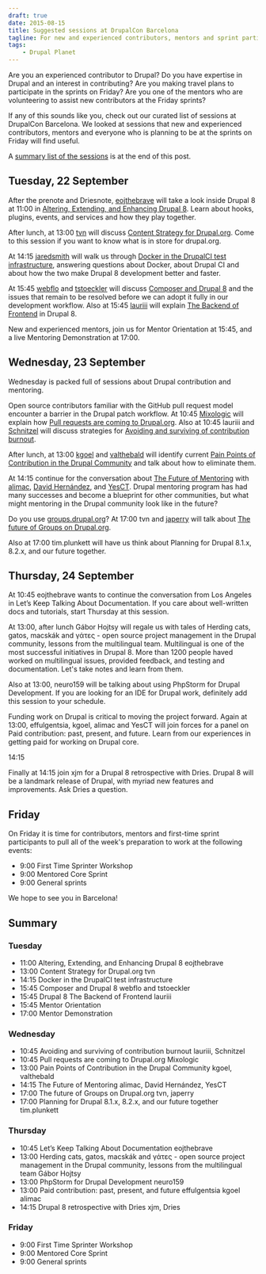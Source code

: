 ```yaml
---
draft: true
date: 2015-08-15
title: Suggested sessions at DrupalCon Barcelona
tagline: For new and experienced contributors, mentors and sprint participants
tags:
    - Drupal Planet
---
```


Are you an experienced contributor to Drupal? Do you have expertise in Drupal
and an interest in contributing? Are you making travel plans to participate in
the sprints on Friday? Are you one of the mentors who are volunteering to assist
new contributors at the Friday sprints?

If any of this sounds like you, check out our curated list of sessions at
DrupalCon Barcelona. We looked at sessions that new and experienced contributors,
mentors and everyone who is planning to be at the sprints on Friday will find useful.

A <a href="#summary">summary list of the sessions</a> is at the end of this post.

## Tuesday, 22 September

After the prenote and Driesnote, [eojthebrave](https://www.drupal.org/u/eojthebrave)
will take a look inside Drupal 8 at 11:00 in [Altering, Extending, and Enhancing
Drupal 8](https://events.drupal.org/barcelona2015/sessions/altering-extending-and-enhancing-drupal-8).
Learn about hooks, plugins, events, and services and how they play together.

After lunch, at 13:00 [tvn](https://www.drupal.org/u/eojthebrave) will discuss
[Content Strategy for Drupal.org](https://events.drupal.org/barcelona2015/sessions/content-strategy-drupalorg).
Come to this session if you want to know what is in store for drupal.org.

At 14:15 [jaredsmith](https://www.drupal.org/u/jaredsmith) will walk us through
[Docker in the DrupalCI test infrastructure](https://events.drupal.org/barcelona2015/sessions/docker-drupalci-test-infrastructure), answering questions about Docker, about Drupal CI and about how the two
make Drupal 8 development better and faster.

At 15:45 [webflo](https://www.drupal.org/u/webflo) and [tstoeckler](https://www.drupal.org/u/tstoeckler)
will discuss [Composer and Drupal 8](https://events.drupal.org/barcelona2015/sessions/composer-and-drupal-8)
and the issues that remain to be resolved before we can adopt it fully in our
development workflow. Also at 15:45 [lauriii](https://www.drupal.org/u/lauriii) will explain
[The Backend of Frontend](https://events.drupal.org/barcelona2015/sessions/drupal-8-theme-system) in Drupal 8.

New and experienced mentors, join us for Mentor Orientation at 15:45, and a
live Mentoring Demonstration at 17:00.

## Wednesday, 23 September

Wednesday is packed full of sessions about Drupal contribution and mentoring.

Open source contributors familiar with the GitHub pull request model encounter
a barrier in the Drupal patch workflow. At 10:45 [Mixologic](https://www.drupal.org/u/Mixologic)
will explain how
[Pull requests are coming to Drupal.org](https://events.drupal.org/barcelona2015/sessions/pull-requests-are-coming-drupalorg).
Also at 10:45 lauriii and [Schnitzel](https://www.drupal.org/u/Schnitzel)
will discuss strategies for
[Avoiding and surviving of contribution burnout](https://events.drupal.org/barcelona2015/sessions/avoiding-contribution-burnout).

After lunch, at 13:00 [kgoel](https://drupal.org/u/kgoel) and [valthebald](https://drupal.org/u/valthebald)
will identify current [Pain Points of Contribution in the Drupal Community](https://events.drupal.org/barcelona2015/sessions/pain-points-contribution-drupal-community) and talk about how to eliminate them.

At 14:15 continue for the conversation about [The Future of Mentoring](https://events.drupal.org/barcelona2015/sessions/future-mentoring)
with [alimac](https://www.drupal.org/u/alimac),
[David Hernández](https://www.drupal.org/u/David-Hernandez),
and [YesCT](https://www.drupal.org/u/YesCT). Drupal mentoring program has had many
successes and become a blueprint for other communities, but what might mentoring
in the Drupal community look like in the future?

Do you use [groups.drupal.org](http://groups.drupal.org)?
At 17:00 tvn and [japerry](https://www.drupal.org/u/japerry) will talk about
[The future of Groups on Drupal.org](https://events.drupal.org/barcelona2015/sessions/future-groups-drupalorg).

Also at 17:00 tim.plunkett will have us think about Planning for Drupal 8.1.x, 8.2.x, and our future together.


## Thursday, 24 September

At 10:45 eojthebrave wants to continue the conversation from Los Angeles in Let’s Keep Talking About Documentation. If you care about well-written docs and tutorials, start Thursday at this session. 

At 13:00, after lunch Gábor Hojtsy will regale us with tales of Herding cats, gatos, macskák and γάτες - open source project management in the Drupal community, lessons from the multilingual team. Multilingual is one of the most successful initiatives in Drupal 8. More than 1200 people haved worked on multilingual issues, provided feedback, and testing and documentation. Let's take notes and learn from them.
  
Also at 13:00, neuro159 will be talking about using PhpStorm for Drupal Development. If you are looking for an IDE for Drupal work, definitely add this session to your schedule. 

Funding work on Drupal is critical to moving the project forward. Again at 13:00, effulgentsia, kgoel, alimac and YesCT will join forces for a panel on Paid contribution: past, present, and future. Learn from our experiences in getting paid for working on Drupal core.

14:15

Finally at 14:15 join xjm for a Drupal 8 retrospective with Dries. Drupal 8 will be a landmark release of Drupal, with myriad new features and improvements. Ask Dries a question.

## Friday

On Friday it is time for contributors, mentors and first-time sprint participants to pull all of the week's preparation to work at the following events:

- 9:00 First Time Sprinter Workshop
- 9:00 Mentored Core Sprint
- 9:00 General sprints

We hope to see you in Barcelona!

<h2 id="summary">Summary</h2>

### Tuesday

- 11:00 Altering, Extending, and Enhancing Drupal 8 eojthebrave
- 13:00 Content Strategy for Drupal.org tvn
- 14:15 Docker in the DrupalCI test infrastructure
- 15:45 Composer and Drupal 8 webflo and tstoeckler
- 15:45 Drupal 8 The Backend of Frontend lauriii
- 15:45 Mentor Orientation
- 17:00 Mentor Demonstration

### Wednesday

- 10:45 Avoiding and surviving of contribution burnout lauriii, Schnitzel
- 10:45 Pull requests are coming to Drupal.org Mixologic
- 13:00 Pain Points of Contribution in the Drupal Community kgoel, valthebald
- 14:15 The Future of Mentoring alimac, David Hernández, YesCT
- 17:00 The future of Groups on Drupal.org tvn, japerry
- 17:00 Planning for Drupal 8.1.x, 8.2.x, and our future together tim.plunkett

### Thursday

- 10:45 Let’s Keep Talking About Documentation eojthebrave
- 13:00 Herding cats, gatos, macskák and γάτες - open source project management in the Drupal community, lessons from the multilingual team Gábor Hojtsy
- 13:00 PhpStorm for Drupal Development neuro159
- 13:00 Paid contribution: past, present, and future effulgentsia kgoel alimac
- 14:15 Drupal 8 retrospective with Dries xjm, Dries

### Friday
- 9:00 First Time Sprinter Workshop
- 9:00 Mentored Core Sprint
- 9:00 General sprints

